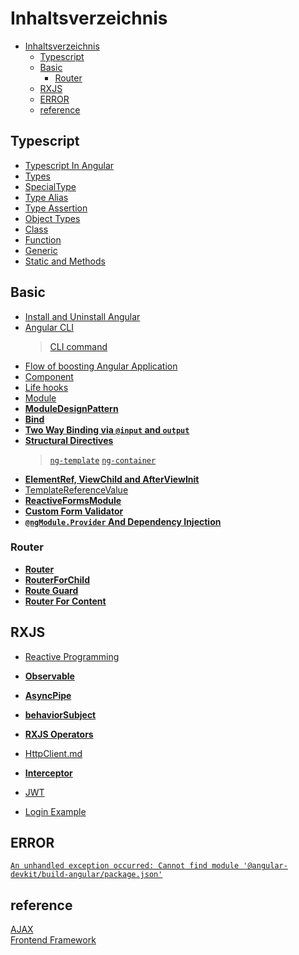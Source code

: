 # Inhaltsverzeichnis

- [Inhaltsverzeichnis](#inhaltsverzeichnis)
  * [Typescript](#typescript)
  * [Basic](#basic)
    + [Router](#router)
  * [RXJS](#rxjs)
  * [ERROR](#error)
  * [reference](#reference)

## Typescript
- [Typescript In Angular](Typescript/TypeScriptAndAngular.md)
- [Types](Typescript/Types.md)
- [SpecialType](Typescript/SpecialType.md)
- [Type Alias](Typescript/TypeAlias)
- [Type Assertion](Typescript/TypeAssertion.md)
- [Object Types](Typescript/Object%20Types.md)
- [Class](Typescript/Class.md)
- [Function](Typescript/Function.md)
- [Generic](Typescript/Generic.md)
- [Static and Methods](Typescript/Static&Method.md)

## Basic
- [Install and Uninstall Angular](Install&UninstallAngular.md)  
- [Angular CLI](AngularCLI.md)  
  > [CLI command](https://blog.poychang.net/note-angular-cli/)    
- [Flow of boosting Angular Application](ApplicationActs.md)  
- [Component](Component.md)  
- [Life hooks](lifeHooks.md)  
- [Module](ngModule.md)  
- **[ModuleDesignPattern](moduleDesignPattern.md)**
- **[Bind](Binding.md)**
- **[Two Way Binding via `@input` and `output`](TwoWayBinding.md)**
- **[Structural Directives](Structural%20Directives.md)**  
  > [`ng-template`](ng-template.md)
  > [`ng-container`](ng-container.md)
- **[ElementRef, ViewChild and AfterViewInit](ElementRef_ViewChild_AfterViewInit.md)**
- [TemplateReferenceValue](TemplateReferenceValue.md) 
- **[ReactiveFormsModule](ReactiveFormsModule.md)** 
- **[Custom Form Validator](Validator.md)**
- **[`@ngModule.Provider` And Dependency Injection](Dependency%20Injection.md)**

### Router

- **[Router](Router.md)**   
- **[RouterForChild](RouterForChild.md)**
- **[Route Guard](Route_Guard.md)**  
- **[Router For Content](RouterForContentLoading.md)** 

## RXJS
- [Reactive Programming](ReactiveProgramming.md)   
- **[Observable](Observable.md)**  
- **[AsyncPipe](AsyncPipe.md)**
- **[behaviorSubject](behaviorSubject.md)**
- **[RXJS Operators](RXJS_Operators.md)**
- [HttpClient.md](HttpClient.md)   
- **[Interceptor](Interceptor.md)**  
 
- [JWT](JWT.md)    
- [Login Example](https://jasonwatmore.com/post/2020/07/18/angular-10-user-registration-and-login-example-tutorial)    

## ERROR 
[`An unhandled exception occurred: Cannot find module '@angular-devkit/build-angular/package.json'`](https://reurl.cc/d270nV)

## reference
[AJAX](https://wcc723.github.io/development/2020/10/01/about-ajax-2/)   
[Frontend Framework](https://developer.mozilla.org/zh-TW/docs/Learn/Tools_and_testing/Client-side_JavaScript_frameworks/Introduction)   

